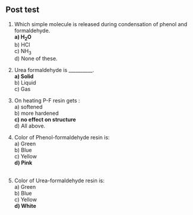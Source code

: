 ## Post test

1) Which simple molecule is released during condensation of phenol and formaldehyde.<br>
<b>a) H<sub>2</sub>O<br></b>
b) HCl<br>
c) NH<sub>3</sub><br>
d) None of these.<br>

2) Urea formaldehyde is __________.<br>
<b>a) Solid<br></b>
b) Liquid<br>
c) Gas<br>

3) On heating P-F resin gets :<br>
a) softened<br>
b) more hardened<br>
<b>c) no effect on structure<br></b>
d) All above.<br>

4) Color of Phenol-formaldehyde resin is: <br>
a) Green<br>
b) Blue<br>
c) Yellow<br>
<b>d) Pink<br></b><br>

5) Color of Urea-formaldehyde resin is: <br>
a) Green<br>
b) Blue<br>
c) Yellow<br>
<b>d) White<br></b>
